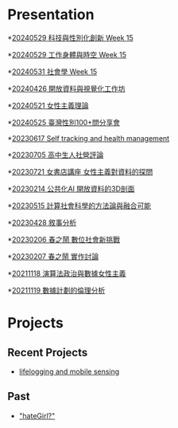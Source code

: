 # Presentation
*[20240529 科技與性別化創新 Week 15]()

*[20240529 工作身體與時空 Week 15]()

*[20240531 社會學 Week 15](https://docs.google.com/presentation/d/e/2PACX-1vRpoE_zF25d25RXDU_MPkg-zuzx61Z12IR6Gc2pcVdvYdz_cfFGUR3h2AvpizNfC2ypHPjNWeyDV79x/pub?start=false&loop=false&delayms=3000)

*[20240426 開放資料與視覺化工作坊]()

*[20240521 女性主義理論]()

*[20240525 臺灣性別100+問分享會]()

*[20230617 Self tracking and health management]()

*[20230705 高中生人社營評論]()

*[20230721 女書店講座 女性主義對資料的探問]()

*[20230214 公共化AI 開放資料的3D剖面]()

*[20230515 計算社會科學的方法論與融合可能]()

*[20230428 敘事分析]()

*[20230206 春之鬧 數位社會新挑戰]()

*[20230207 春之鬧 實作討論]()


*[20211118 演算法政治與數據女性主義]()

*[20211119 數據計劃的倫理分析]()


# Projects

## Recent Projects
* [lifelogging and mobile sensing]()

## Past
* ["hateGirl?"]()

